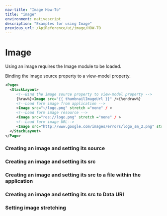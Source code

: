 ```yaml
---
nav-title: "Image How-To"
title: "image"
environment: nativescript
description: "Examples for using Image"
previous_url: /ApiReference/ui/image/HOW-TO
---
```

# Image
Using an image requires the Image module to be loaded.
<snippet id='img-require'/>

Binding the image source property to a view-model property.
``` XML
<Page>
  <StackLayout>
     <!--Bind the image source property to view-model property -->
     {%raw%}<Image src="{{ thumbnailImageUrl }}" />{%endraw%}
     <!--Load form image from application -->
     <Image src="~/logo.png" stretch ="none" / > 
     <!--Load form image resource -->
     <Image src="res://logo.png" stretch ="none" / > 
     <!--Load form image URL-->
     <Image src="http://www.google.com/images/errors/logo_sm_2.png" stretch ="none" /> 
  </StackLayout>
</Page>
```
### Creating an image and setting its source
<snippet id='img-create'/>

### Creating an image and setting its src
<snippet id='img-create-src'/>

### Creating an image and setting its src to a file within the application
<snippet id='img-create-local'/>

### Creating an image and setting its src to Data URI
<snippet id='img-create-datauri'/>

### Setting image stretching
<snippet id='img-set-stretch'/>

